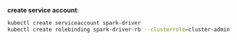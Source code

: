 **create service account**:
</br>

```bash
kubectl create serviceaccount spark-driver
kubectl create rolebinding spark-driver-rb --clusterrole=cluster-admin --serviceaccount=spark-operator:spark-driver
```
